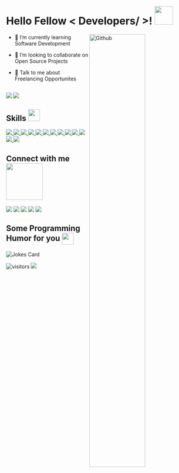 
<h1> Hello Fellow < Developers/ >! <img src = "https://raw.githubusercontent.com/MartinHeinz/MartinHeinz/master/wave.gif" width = 50px> </h1>

<img width="55%" align="right" alt="Github" src="https://raw.githubusercontent.com/onimur/.github/master/.resources/git-header.svg" />

- 🌱 I’m currently learning Software Development 

- 👯 I’m looking to collaborate on Open Source Projects
    
- 💬 Talk to me about Freelancing Opportunites

 ##
    
<div>
    <img align="left" src="https://github-readme-stats.vercel.app/api?username=thuan&count_private=true&show_icons=true&theme=tokyonight" />
    <img align="center" src="https://github-readme-stats.vercel.app/api/top-langs/?username=thuan&theme=tokyonight" />
</div>

<h2> Skills <img src = "https://media2.giphy.com/media/QssGEmpkyEOhBCb7e1/giphy.gif?cid=ecf05e47a0n3gi1bfqntqmob8g9aid1oyj2wr3ds3mg700bl&rid=giphy.gif" width = 32px> </h2>
<div>
</div>
<a href= https://github.com/thuan?tab=repositories&q=&type=&language=java&sort= > <img src ='https://img.shields.io/badge/Java-ED8B00?style=for-the-badge&logo=java&logoColor=white'> </a>
<a href= https://github.com/thuan?tab=repositories&q=&type=&language=spring&sort= > <img src ='https://img.shields.io/badge/Spring-6DB33F?style=for-the-badge&logo=spring&logoColor=white'> </a>
<a href= https://github.com/thuan?tab=repositories&q=&type=&language=python&sort= > <img src ='https://img.shields.io/badge/Python-14354C?style=for-the-badge&logo=python&logoColor=white'> </a>
<a href= https://github.com/thuan?tab=repositories&q=&type=&language=javascript&sort= > <img src ='https://img.shields.io/badge/JavaScript-F7DF1E?style=for-the-badge&logo=javascript&logoColor=black'> </a>
<a href= https://github.com/thuan?tab=repositories&q=&type=&language=angular&sort= > <img src ='https://img.shields.io/badge/Angular-DD0031?style=for-the-badge&logo=angular&logoColor=white'> </a>
<a href= https://github.com/thuan?tab=repositories&q=&type=&language=typescript&sort= > <img src ='https://img.shields.io/badge/TypeScript-007ACC?style=for-the-badge&logo=typescript&logoColor=white'> </a>
<a href= https://github.com/thuan?tab=repositories&q=&type=&language=jquery&sort= > <img src ='https://img.shields.io/badge/jQuery-0769AD?style=for-the-badge&logo=jquery&logoColor=white'> </a>
<a href= https://github.com/thuan?tab=repositories&q=&type=&language=php&sort= > <img src ='https://img.shields.io/badge/PHP-777BB4?style=for-the-badge&logo=php&logoColor=white'> </a>
<a href= https://github.com/thuan?tab=repositories&q=&type=&language=html&sort= > <img src ='https://img.shields.io/badge/HTML5-E34F26?style=for-the-badge&logo=html5&logoColor=white'> </a>
<a href= https://github.com/thuan?tab=repositories&q=&type=&language=css&sort= > <img src ='https://img.shields.io/badge/CSS3-1572B6?style=for-the-badge&logo=css3&logoColor=white'> </a>
<a href= https://github.com/thuan?tab=repositories&q=&type=&language=markdown&sort= > <img src ='https://img.shields.io/badge/Markdown-000000?style=for-the-badge&logo=markdown&logoColor=white'> </a>
<a href= https://github.com/thuan?tab=repositories&q=&type=&language=postgresql&sort= > <img src ='https://img.shields.io/badge/PostgreSQL-316192?style=for-the-badge&logo=postgresql&logoColor=white'> </a>
<a href= https://github.com/thuan?tab=repositories&q=&type=&language=mysql&sort= > <img src ='https://img.shields.io/badge/MySQL-00000F?style=for-the-badge&logo=mysql&logoColor=white'> </a>

<h2> Connect with me <img src='https://raw.githubusercontent.com/ShahriarShafin/ShahriarShafin/main/Assets/handshake.gif' width="100px"> </h2>
<div> 
  <a href = 'https://www.linkedin.com/in/thuansaraiva' target="_blank"> <img src="https://img.shields.io/badge/LinkedIn-0077B5?style=for-the-badge&logo=linkedin&logoColor=white"/></a>
  <a href = 'https://www.instagram.com/thuansaraiva' target="_blank"> <img src="https://img.shields.io/badge/Instagram-E4405F?style=for-the-badge&logo=instagram&logoColor=white"/></a>
  <a href = 'https://www.twitter.com/thuansaraiva' target="_blank"> <img src="https://img.shields.io/badge/Twitter-1DA1F2?style=for-the-badge&logo=twitter&logoColor=white"/></a> 
  <a href = 'https://steamcommunity.com/id/thuansaraiva' target="_blank"> <img src="https://img.shields.io/badge/Steam-000000?style=for-the-badge&logo=steam&logoColor=white"/></a>     
  <img src="http://ForTheBadge.com/images/badges/built-with-love.svg"/>
</div>

<h2> Some Programming Humor for you <img align ='center' src='https://media2.giphy.com/media/UQDSBzfyiBKvgFcSTw/giphy.gif?cid=ecf05e47p3cd513axbek3f56ti3jzizq8hincw20jauyyfyw&rid=giphy.gif' width = '32px'></h2>

![Jokes Card](https://readme-jokes.vercel.app/api?theme=onedark)

![visitors](https://visitor-badge.glitch.me/badge?page_id=thuan.thuan) <img src="https://img.shields.io/badge/Made%20with-Markdown-1f425f.svg"/>

